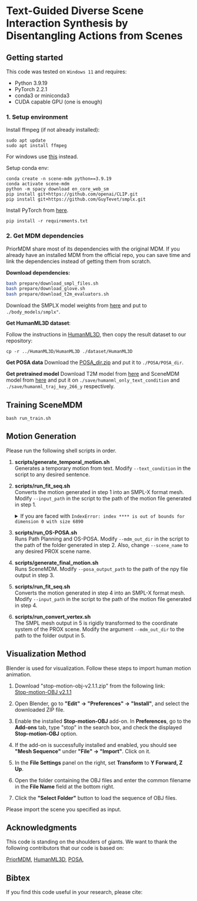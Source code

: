 # Text-Guided Diverse Scene Interaction Synthesis by Disentangling Actions from Scenes

## Getting started

This code was tested on `Windows 11` and requires:

* Python 3.9.19
* PyTorch 2.2.1
* conda3 or miniconda3
* CUDA capable GPU (one is enough)

### 1. Setup environment 

Install ffmpeg (if not already installed):

```shell
sudo apt update
sudo apt install ffmpeg
```
For windows use [this](https://www.geeksforgeeks.org/how-to-install-ffmpeg-on-windows/) instead.

Setup conda env:
```shell
conda create -n scene-mdm python==3.9.19
conda activate scene-mdm
python -m spacy download en_core_web_sm
pip install git+https://github.com/openai/CLIP.git
pip install git+https://github.com/GuyTevet/smplx.git
```

Install PyTorch from [here](https://pytorch.org/get-started/previous-versions/).

```shell
pip install -r requirements.txt
```

### 2. Get MDM dependencies

PriorMDM share most of its dependencies with the original MDM. 
If you already have an installed MDM from the official repo, you can save time and link the dependencies instead of getting them from scratch.

**Download dependencies:**

```bash
bash prepare/download_smpl_files.sh
bash prepare/download_glove.sh
bash prepare/download_t2m_evaluators.sh
```

Download the SMPLX model weights from [here](https://download.is.tue.mpg.de/download.php?domain=smplx&sfile=models_smplx_v1_1.zip) and put to `./body_models/smplx"`.

**Get HumanML3D dataset**:

Follow the instructions in [HumanML3D](https://github.com/EricGuo5513/HumanML3D.git),
then copy the result dataset to our repository:

```shell
cp -r ../HumanML3D/HumanML3D ./dataset/HumanML3D
```

**Get POSA data** 
Download the [POSA_dir.zip](https://drive.google.com/file/d/1cW_mQghcV1eQ0KqcNr4Ph0IJB5u5Qtz5/view?usp=drive_link) and put it to `./POSA/POSA_dir`.

**Get pretrained model**
Download T2M model from [here](https://drive.google.com/file/d/1-_0M1mhVXOOPYUbzhkpbWS8cLazC5jHn/view?usp=drive_link) and SceneMDM model from [here](https://drive.google.com/file/d/1ZXnIjc16bAHu5Na6-S-A-vyOGySsf8oc/view?usp=drive_link) and put it on `./save/humanml_only_text_condition` and `./save/humanml_traj_key_266_y` respectively.



## Training SceneMDM

```shell
bash run_train.sh
```

## Motion Generation

Please run the following shell scripts in order.

1. **scripts/generate_temporal_motion.sh**  
   Generates a temporary motion from text. Modify `--text_condition` in the script to any desired sentence.

2. **scripts/run_fit_seq.sh**  
   Converts the motion generated in step 1 into an SMPL-X format mesh. Modify `--input_path` in the script to the path of the motion file generated in step 1.
   <details>
      <summary>If you are faced with <code>IndexError: index **** is out of bounds for dimension 0 with size 6890</code></summary>
      Change line 231 and after in envs/scene-mdm/lib/site-packages/smplx/lbs.py as follows:
      
      ```python
         J_transformed, A = batch_rigid_transform(rot_mats, J, parents, dtype=dtype)

         # 5. Do skinning:
         # W is N x V x (J + 1)
         W = lbs_weights.unsqueeze(dim=0).expand([batch_size, -1, -1])
         # (N x V x (J + 1)) x (N x (J + 1) x 16)
         num_joints = J_regressor.shape[0]
         T = torch.matmul(W, A.view(batch_size, num_joints, 16)) \
            .view(batch_size, -1, 4, 4)

         homogen_coord = torch.ones([batch_size, v_posed.shape[1], 1],
                                    dtype=dtype, device=device)
         v_posed_homo = torch.cat([v_posed, homogen_coord], dim=2)
         v_homo = torch.matmul(T, torch.unsqueeze(v_posed_homo, dim=-1))

         verts = v_homo[:, :, :3, 0]

         return verts, J_transformed
      ```
   </details>

3. **scripts/run_OS-POSA.sh**  
   Runs Path Planning and OS-POSA. Modify `--mdm_out_dir` in the script to the path of the folder generated in step 2. Also, change `--scene_name` to any desired PROX scene name.

4. **scripts/generate_final_motion.sh**  
   Runs SceneMDM. Modify `--posa_output_path` to the path of the npy file output in step 3.

5. **scripts/run_fit_seq.sh**  
   Converts the motion generated in step 4 into an SMPL-X format mesh. Modify `--input_path` in the script to the path of the motion file generated in step 4.

6. **scripts/run_convert_vertex.sh**  
   The SMPL mesh output in 5 is rigidly transformed to the coordinate system of the PROX scene. Modify the argument `--mdm_out_dir` to the path to the folder output in 5.


## Visualization Method

Blender is used for visualization. Follow these steps to import human motion animation.

1. Download "stop-motion-obj-v2.1.1.zip" from the following link:  
   [Stop-motion-OBJ v2.1.1](https://github.com/neverhood311/Stop-motion-OBJ/releases/tag/v2.1.1)

2. Open Blender, go to **"Edit" → "Preferences" → "Install"**, and select the downloaded ZIP file.

3. Enable the installed **Stop-motion-OBJ** add-on. In **Preferences**, go to the **Add-ons** tab, type "stop" in the search box, and check the displayed **Stop-motion-OBJ** option.

4. If the add-on is successfully installed and enabled, you should see **"Mesh Sequence"** under **"File" → "Import"**. Click on it.

5. In the **File Settings** panel on the right, set **Transform** to **Y Forward, Z Up**.

6. Open the folder containing the OBJ files and enter the common filename in the **File Name** field at the bottom right.

7. Click the **"Select Folder"** button to load the sequence of OBJ files.

Please import the scene you specified as input.





## Acknowledgments

This code is standing on the shoulders of giants. We want to thank the following contributors
that our code is based on:

[PriorMDM](https://github.com/priorMDM/priorMDM), 
[HumanML3D](https://github.com/EricGuo5513/HumanML3D), 
[POSA](https://github.com/mohamedhassanmus/POSA), 

## Bibtex
If you find this code useful in your research, please cite:
<!-- 
```
@article{shafir2023human,
  title={Human motion diffusion as a generative prior},
  author={Shafir, Yonatan and Tevet, Guy and Kapon, Roy and Bermano, Amit H},
  journal={arXiv preprint arXiv:2303.01418},
  year={2023}
}
```
 -->
